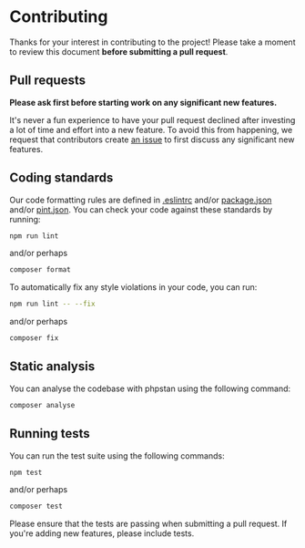 # Contributing

Thanks for your interest in contributing to the project! Please take a moment to review this document **before submitting a pull request**.

## Pull requests

**Please ask first before starting work on any significant new features.**

It's never a fun experience to have your pull request declined after investing a lot of time and effort into a new feature. To avoid this from happening, we request that contributors create [an issue](https://github.com/vicgutt/laravel-models-finder/issues) to first discuss any significant new features.

## Coding standards

Our code formatting rules are defined in [.eslintrc](https://github.com/vicgutt/laravel-models-finder/blob/main/.eslintrc.json) and/or [package.json](https://github.com/vicgutt/laravel-models-finder/blob/main/package.json) and/or [pint.json](https://github.com/vicgutt/laravel-models-finder/blob/main/pint.json). You can check your code against these standards by running:

```sh
npm run lint
```

and/or perhaps

```sh
composer format
```

To automatically fix any style violations in your code, you can run:

```sh
npm run lint -- --fix
```

and/or perhaps

```sh
composer fix
```

## Static analysis

You can analyse the codebase with phpstan using the following command:

```sh
composer analyse
```

## Running tests

You can run the test suite using the following commands:

```sh
npm test
```

and/or perhaps

```sh
composer test
```

Please ensure that the tests are passing when submitting a pull request. If you're adding new features, please include tests.
